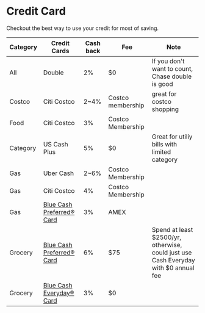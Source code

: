# Credit Card

Checkout the best way to use your credit for most of saving.

| Category | Credit Cards | Cash back | Fee | Note |
| --- | --- | --- | --- | --- |
| All | Double | 2% | $0 | If you don't want to count, Chase double is good |
| Costco | Citi Costco | 2~4% | Costco membership | great for costco shopping |
| Food | Citi Costco | 3% | Costco Membership | |
| Category | US Cash Plus | 5% | $0 | Great for utiliy bills with limited category |
| Gas | Uber Cash | 2~6% | Costco Membership | |
| Gas | Citi Costco | 4% | Costco Membership | |
| Gas | [Blue Cash Preferred® Card](https://americanexpress.com/en-us/referral/blue-cash-preferred-credit-card?ref=WEIJILx4eI&xl=cp108t) | 3% | AMEX |
| Grocery | [Blue Cash Preferred® Card](https://americanexpress.com/en-us/referral/blue-cash-preferred-credit-card?ref=WEIJILx4eI&xl=cp108t) | 6% | $75 | Spend at least $2500/yr, otherwise, could just use Cash Everyday with $0 annual fee |
| Grocery | [Blue Cash Everyday® Card](https://www.americanexpress.com/us/credit-cards/card/blue-cash-everyday) | 3% | $0 | |
